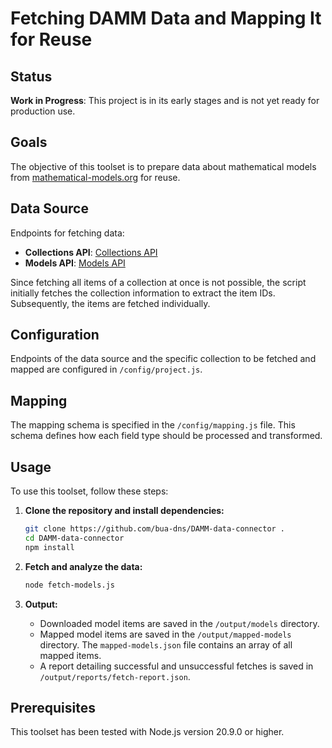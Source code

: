 # Fetching DAMM Data and Mapping It for Reuse

## Status

**Work in Progress**: This project is in its early stages and is not yet ready for production use.

## Goals

The objective of this toolset is to prepare data about mathematical models from [mathematical-models.org](https://mathematical-models.org/) for reuse.

## Data Source

Endpoints for fetching data:

- **Collections API**: [Collections API](https://mathematical-models.org/api/collections/)
- **Models API**: [Models API](https://mathematical-models.org/api/models/)

Since fetching all items of a collection at once is not possible, the script initially fetches the collection information to extract the item IDs. Subsequently, the items are fetched individually.

## Configuration

Endpoints of the data source and the specific collection to be fetched and mapped are configured in `/config/project.js`.

## Mapping

The mapping schema is specified in the `/config/mapping.js` file. This schema defines how each field type should be processed and transformed.

## Usage

To use this toolset, follow these steps:

1. **Clone the repository and install dependencies:**

    ```bash
    git clone https://github.com/bua-dns/DAMM-data-connector .
    cd DAMM-data-connector
    npm install
    ```

2. **Fetch and analyze the data:**

    ```bash
    node fetch-models.js
    ```

3. **Output:**

    - Downloaded model items are saved in the `/output/models` directory.
    - Mapped model items are saved in the `/output/mapped-models` directory. The `mapped-models.json` file contains an array of all mapped items.
    - A report detailing successful and unsuccessful fetches is saved in `/output/reports/fetch-report.json`.

## Prerequisites

This toolset has been tested with Node.js version 20.9.0 or higher.
